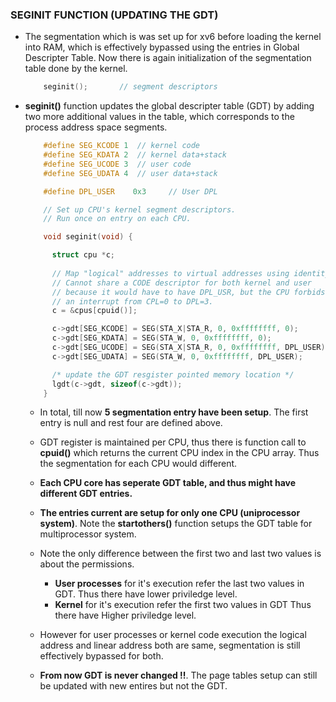 ### SEGINIT FUNCTION (UPDATING THE GDT)

* The segmentation which is was set up for xv6 before loading the kernel into
  RAM, which is effectively bypassed using the entries in Global Descripter Table.
  Now there is again initialization of the segmentation table done by the kernel.

    ```c
        seginit();       // segment descriptors
    ```

* **seginit()** function updates the global descripter table (GDT) by adding 
  two more additional values in the table, which corresponds to the process
  address space segments. 
    
    ```c
        #define SEG_KCODE 1  // kernel code
        #define SEG_KDATA 2  // kernel data+stack
        #define SEG_UCODE 3  // user code
        #define SEG_UDATA 4  // user data+stack

        #define DPL_USER    0x3     // User DPL

        // Set up CPU's kernel segment descriptors.
        // Run once on entry on each CPU.

        void seginit(void) {

          struct cpu *c;
        
          // Map "logical" addresses to virtual addresses using identity map.
          // Cannot share a CODE descriptor for both kernel and user
          // because it would have to have DPL_USR, but the CPU forbids
          // an interrupt from CPL=0 to DPL=3.
          c = &cpus[cpuid()];

          c->gdt[SEG_KCODE] = SEG(STA_X|STA_R, 0, 0xffffffff, 0);
          c->gdt[SEG_KDATA] = SEG(STA_W, 0, 0xffffffff, 0);
          c->gdt[SEG_UCODE] = SEG(STA_X|STA_R, 0, 0xffffffff, DPL_USER);
          c->gdt[SEG_UDATA] = SEG(STA_W, 0, 0xffffffff, DPL_USER);

          /* update the GDT resgister pointed memory location */
          lgdt(c->gdt, sizeof(c->gdt));
        }
    ```
    + In total, till now **5 segmentation entry have been setup**. The first
      entry is null and rest four are defined above.
     
    + GDT register is maintained per CPU, thus there is function call to
      **cpuid()** which returns the current CPU index in the CPU array. Thus
      the segmentation for each CPU would different.
    
    + **Each CPU core has seperate GDT table, and thus might have different GDT entries.**

    + **The entries current are setup for only one CPU (uniprocessor system)**.
      Note the **startothers()** function setups the GDT table for multiprocessor system.

    + Note the only difference between the first two and last two values is
      about the permissions. 
        + **User processes** for it's execution refer the last two values in GDT.
           Thus there have lower priviledge level.
        + **Kernel** for it's execution refer the first two values in GDT 
           Thus there have Higher priviledge level.
      
    + However for user processes or kernel code execution the logical address
      and linear address both are same, segmentation is still effectively
      bypassed for both.
       
    + **From now GDT is never changed !!**. The page tables setup can still be
      updated with new entires but not the GDT.



